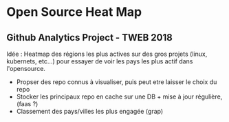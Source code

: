 # Open Source Heat Map
## Github Analytics Project - TWEB 2018

Idée : Heatmap des régions les plus actives sur des gros projets (linux, kubernets, etc...) pour essayer de voir les pays les plus actif dans l'opensource.

- Propser des repo connus à visualiser, puis peut etre laisser le choix du repo
- Stocker les principaux repo en cache sur une DB + mise à jour régulière, (faas ?)
- Classement des pays/villes les plus engagée (grap)
